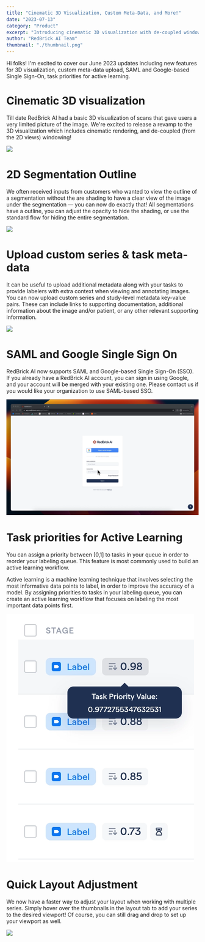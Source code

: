 ```yaml
---
title: "Cinematic 3D Visualization, Custom Meta-Data, and More!"
date: "2023-07-13"
category: "Product"
excerpt: "Introducing cinematic 3D visualization with de-coupled windowing, 2D segmentation outline view, custom metadata upload capabilities, SAML and Google SSO support, task priorities for active learning, and improved layout management."
author: "RedBrick AI Team"
thumbnail: "./thumbnail.png"
---
```


Hi folks! I'm excited to cover our June 2023 updates including new features for 3D visualization, custom meta-data upload, SAML and Google-based Single Sign-On, task priorities for active learning.

# Cinematic 3D visualization

Till date RedBrick AI had a basic 3D visualization of scans that gave users a very limited picture of the image. We're excited to release a revamp to the 3D visualization which includes cinematic rendering, and de-coupled (from the 2D views) windowing!

![](./3d.gif)

# 2D Segmentation Outline

We often received inputs from customers who wanted to view the outline of a segmentation without the are shading to have a clear view of the image under the segmentation — you can now do exactly that! All segmentations have a outline, you can adjust the opacity to hide the shading, or use the standard flow for hiding the entire segmentation.

![](./outline.gif)

# Upload custom series & task meta-data

It can be useful to upload additional metadata along with your tasks to provide labelers with extra context when viewing and annotating images. You can now upload custom series and study-level metadata key-value pairs. These can include links to supporting documentation, additional information about the image and/or patient, or any other relevant supporting information.

![](./metadata.gif)

# SAML and Google Single Sign On

RedBrick AI now supports SAML and Google-based Single Sign-On (SSO). If you already have a RedBrick AI account, you can sign in using Google, and your account will be merged with your existing one. Please contact us if you would like your organization to use SAML-based SSO.

![](./image4.webp)

# Task priorities for Active Learning

You can assign a priority between [0,1] to tasks in your queue in order to reorder your labeling queue. This feature is most commonly used to build an active learning workflow.

Active learning is a machine learning technique that involves selecting the most informative data points to label, in order to improve the accuracy of a model. By assigning priorities to tasks in your labeling queue, you can create an active learning workflow that focuses on labeling the most important data points first.

![](./image5.webp)

# Quick Layout Adjustment

We now have a faster way to adjust your layout when working with multiple series. Simply hover over the thumbnails in the layout tab to add your series to the desired viewport! Of course, you can still drag and drop to set up your viewport as well.

![](./layout.gif)
